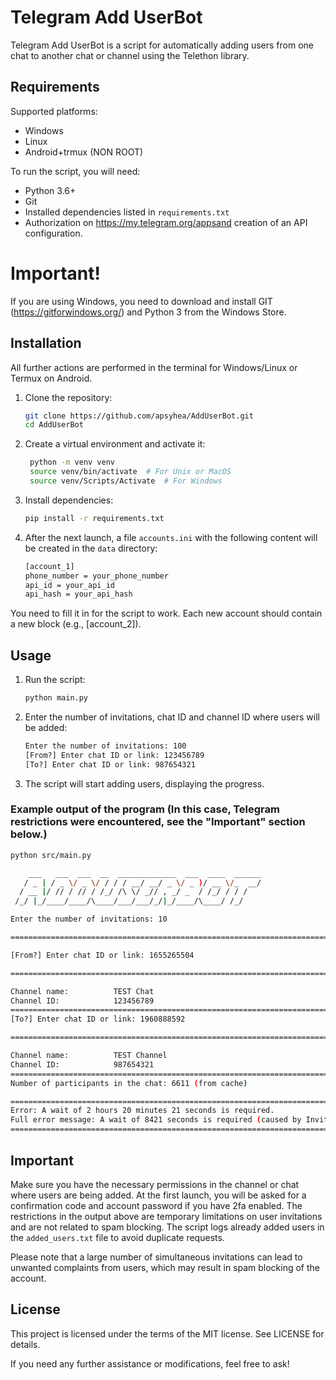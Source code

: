 # Telegram Add UserBot

Telegram Add UserBot is a script for automatically adding users from one chat to another chat or channel using the Telethon library.

## Requirements

Supported platforms:
- Windows
- Linux
- Android+trmux (NON ROOT)

To run the script, you will need:

- Python 3.6+
- Git
- Installed dependencies listed in `requirements.txt`
- Authorization on https://my.telegram.org/appsand creation of an API configuration.

# Important!
If you are using Windows, you need to download and install GIT (https://gitforwindows.org/) and Python 3 from the Windows Store.

## Installation

All further actions are performed in the terminal for Windows/Linux or Termux on Android.

1. Clone the repository:

   ```sh
   git clone https://github.com/apsyhea/AddUserBot.git
   cd AddUserBot
2. Create a virtual environment and activate it:
   ```sh
    python -m venv venv
    source venv/bin/activate  # For Unix or MacOS
    source venv/Scripts/Activate  # For Windows

3. Install dependencies:
   ```sh
   pip install -r requirements.txt
   ```

4. After the next launch, a file `accounts.ini` with the following content will be created in the `data` directory:
   ```sh
   [account_1]
   phone_number = your_phone_number
   api_id = your_api_id
   api_hash = your_api_hash
   ```
You need to fill it in for the script to work. Each new account should contain a new block (e.g., [account_2]).

## Usage
1. Run the script:
   ```sh
   python main.py
   ```
2. Enter the number of invitations, chat ID and channel ID where users will be added:
   ```sh
   Enter the number of invitations: 100
   [From?] Enter chat ID or link: 123456789
   [To?] Enter chat ID or link: 987654321
   ```
3. The script will start adding users, displaying the progress.
### Example output of the program (In this case, Telegram restrictions were encountered, see the "Important" section below.)
   ```sh
   python src/main.py
   
       ___   ___  ___  __  _____________  ___  ____  ______
      / _ | / _ \/ _ \/ / / / __/ __/ _ \/ _ )/ __ \/_  __/
     / __ |/ // / // / /_/ /\ \/ _// , _/ _  / /_/ / / /
    /_/ |_/____/____/\____/___/___/_/|_/____/\____/ /_/
   
   Enter the number of invitations: 10
   
   ===========================================================================
   
   [From?] Enter chat ID or link: 1655265504
   
   ===========================================================================
   
   Channel name:          TEST Chat
   Channel ID:            123456789
   ===========================================================================
   [To?] Enter chat ID or link: 1960888592
   
   ===========================================================================
   
   Channel name:          TEST Channel
   Channel ID:            987654321
   ===========================================================================
   Number of participants in the chat: 6611 (from cache)
   
   ===========================================================================
   Error: A wait of 2 hours 20 minutes 21 seconds is required.
   Full error message: A wait of 8421 seconds is required (caused by InviteToChannelRequest)
   ===========================================================================

   ```

## Important
Make sure you have the necessary permissions in the channel or chat where users are being added. At the first launch, you will be asked for a confirmation code and account password if you have 2fa enabled. The restrictions in the output above are temporary limitations on user invitations and are not related to spam blocking. The script logs already added users in the `added_users.txt` file to avoid duplicate requests.

Please note that a large number of simultaneous invitations can lead to unwanted complaints from users, which may result in spam blocking of the account.

## License
This project is licensed under the terms of the MIT license. See LICENSE for details.

If you need any further assistance or modifications, feel free to ask!


